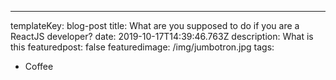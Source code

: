 ---
templateKey: blog-post
title: What are you supposed to do if you are a ReactJS developer?
date: 2019-10-17T14:39:46.763Z
description: What is this
featuredpost: false
featuredimage: /img/jumbotron.jpg
tags:
  - Coffee
